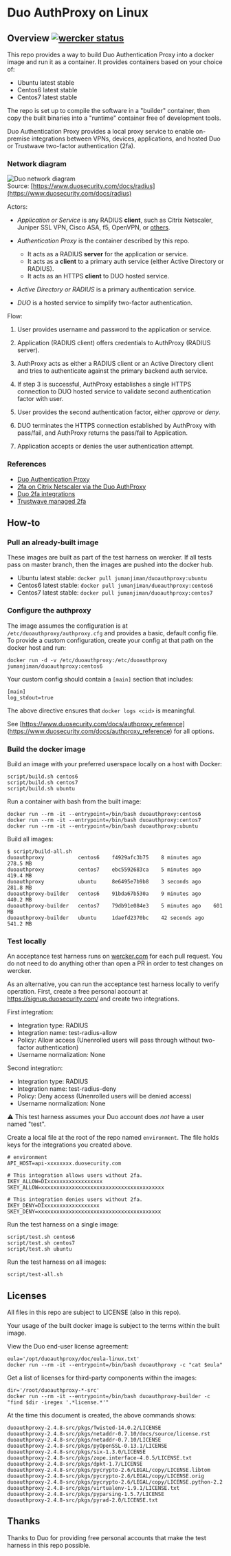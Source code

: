 Duo AuthProxy on Linux
======================

Overview [![wercker status](https://app.wercker.com/status/29aaf67f4cb14dee1e8acdc1360e8f52/s/master "wercker status")](https://app.wercker.com/project/bykey/29aaf67f4cb14dee1e8acdc1360e8f52)
--------

This repo provides a way to build Duo Authentication Proxy into
a docker image and run it as a container.
It provides containers based on your choice of:

* Ubuntu latest stable
* Centos6 latest stable
* Centos7 latest stable

The repo is set up to compile the software in a "builder" container,
then copy the built binaries into a "runtime" container free of development tools.

Duo Authentication Proxy provides a local proxy service to enable
on-premise integrations between VPNs, devices, applications,
and hosted Duo or Trustwave two-factor authentication (2fa).


### Network diagram

![Duo network diagram](https://www.duosecurity.com/static/images/docs/authproxy/radius-network-diagram.png)
<br />Source: [https://www.duosecurity.com/docs/radius](https://www.duosecurity.com/docs/radius)

Actors:

* *Application or Service* is any RADIUS **client**, such as Citrix Netscaler,
  Juniper SSL VPN, Cisco ASA, f5, OpenVPN, or [others](https://www.duosecurity.com/docs).

* *Authentication Proxy* is the container described by this repo.
  - It acts as a RADIUS **server** for the application or service.
  - It acts as a **client** to a primary auth service (either Active Directory or RADIUS).
  - It acts as an HTTPS **client** to DUO hosted service.

* *Active Directory or RADIUS* is a primary authentication service.

* *DUO* is a hosted service to simplify two-factor authentication.

Flow:

1. User provides username and password to the application or service.

2. Application (RADIUS client) offers credentials to AuthProxy (RADIUS server).

3. AuthProxy acts as either a RADIUS client or an Active Directory client
   and tries to authenticate against the primary backend auth service.

4. If step 3 is successful, AuthProxy establishes a single HTTPS connection
   to DUO hosted service to validate second authentication factor with user.

5. User provides the second authentication factor, either *approve* or *deny*.

6. DUO terminates the HTTPS connection established by AuthProxy with pass/fail,
   and AuthProxy returns the pass/fail to Application.

7. Application accepts or denies the user authentication attempt.


### References

* [Duo Authentication Proxy](https://www.duosecurity.com/docs/authproxy_reference)
* [2fa on Citrix Netscaler via the Duo AuthProxy](https://www.duosecurity.com/docs/citrix_netscaler)
* [Duo 2fa integrations](https://www.duosecurity.com/docs)
* [Trustwave managed 2fa](http://www.trustwave.com/Services/Managed-Security/Managed-Two-Factor-Authentication/)


How-to
------

### Pull an already-built image

These images are built as part of the test harness on wercker.
If all tests pass on master branch, then the images are pushed
into the docker hub.

* Ubuntu latest stable: `docker pull jumanjiman/duoauthproxy:ubuntu`
* Centos6 latest stable: `docker pull jumanjiman/duoauthproxy:centos6`
* Centos7 latest stable: `docker pull jumanjiman/duoauthproxy:centos7`


### Configure the authproxy

The image assumes the configuration is at `/etc/duoauthproxy/authproxy.cfg`
and provides a basic, default config file.
To provide a custom configuration, create your config at that path on the
docker host and run:

    docker run -d -v /etc/duoauthproxy:/etc/duoauthproxy jumanjiman/duoauthproxy:centos6

Your custom config should contain a `[main]` section that includes:

    [main]
    log_stdout=true

The above directive ensures that `docker logs <cid>` is meaningful.

See [https://www.duosecurity.com/docs/authproxy_reference]
(https://www.duosecurity.com/docs/authproxy_reference) for all options.


### Build the docker image

Build an image with your preferred userspace locally on a host with Docker:

    script/build.sh centos6
    script/build.sh centos7
    script/build.sh ubuntu

Run a container with bash from the built image:

    docker run --rm -it --entrypoint=/bin/bash duoauthproxy:centos6
    docker run --rm -it --entrypoint=/bin/bash duoauthproxy:centos7
    docker run --rm -it --entrypoint=/bin/bash duoauthproxy:ubuntu

Build all images:

    $ script/build-all.sh
    duoauthproxy           centos6    f4929afc3b75    8 minutes ago    278.5 MB
    duoauthproxy           centos7    ebc5592683ca    5 minutes ago    419.4 MB
    duoauthproxy           ubuntu     8e6495e7b9b8    3 seconds ago    281.8 MB
    duoauthproxy-builder   centos6    91bda67b530a    9 minutes ago    440.2 MB
    duoauthproxy-builder   centos7    79db91e084e3    5 minutes ago    601 MB
    duoauthproxy-builder   ubuntu     1daefd2370bc    42 seconds ago   541.2 MB


### Test locally

An acceptance test harness runs on
[wercker.com](https://app.wercker.com/#applications/54a04a9107fa3ea41500fd01)
for each pull request. You do not need to do anything other than open a PR
in order to test changes on wercker.

As an alternative, you can run the acceptance test harness locally to verify operation.
First, create a free personal account at https://signup.duosecurity.com/
and create two integrations.

First integration:

* Integration type: RADIUS
* Integration name: test-radius-allow
* Policy: Allow access (Unenrolled users will pass through without two-factor authentication)
* Username normalization: None

Second integration:

* Integration type: RADIUS
* Integration name: test-radius-deny
* Policy: Deny access (Unenrolled users will be denied access)
* Username normalization: None

:warning: This test harness assumes your Duo account does *not*
have a user named "test".

Create a local file at the root of the repo named `environment`.
The file holds keys for the integrations you created above.

    # environment
    API_HOST=api-xxxxxxxx.duosecurity.com

    # This integration allows users without 2fa.
    IKEY_ALLOW=DIxxxxxxxxxxxxxxxxxx
    SKEY_ALLOW=xxxxxxxxxxxxxxxxxxxxxxxxxxxxxxxxxxxxxxxx

    # This integration denies users without 2fa.
    IKEY_DENY=DIxxxxxxxxxxxxxxxxxx
    SKEY_DENY=xxxxxxxxxxxxxxxxxxxxxxxxxxxxxxxxxxxxxxxx

Run the test harness on a single image:

    script/test.sh centos6
    script/test.sh centos7
    script/test.sh ubuntu

Run the test harness on all images:

    script/test-all.sh


Licenses
--------

All files in this repo are subject to LICENSE (also in this repo).

Your usage of the built docker image is subject to the terms
within the built image.

View the Duo end-user license agreement:

    eula='/opt/duoauthproxy/doc/eula-linux.txt'
    docker run --rm -it --entrypoint=/bin/bash duoauthproxy -c "cat $eula"

Get a list of licenses for third-party components within the images:

    dir='/root/duoauthproxy-*-src'
    docker run --rm -it --entrypoint=/bin/bash duoauthproxy-builder -c "find $dir -iregex '.*license.*'"

At the time this document is created, the above commands shows:

    duoauthproxy-2.4.8-src/pkgs/Twisted-14.0.2/LICENSE
    duoauthproxy-2.4.8-src/pkgs/netaddr-0.7.10/docs/source/license.rst
    duoauthproxy-2.4.8-src/pkgs/netaddr-0.7.10/LICENSE
    duoauthproxy-2.4.8-src/pkgs/pyOpenSSL-0.13.1/LICENSE
    duoauthproxy-2.4.8-src/pkgs/six-1.3.0/LICENSE
    duoauthproxy-2.4.8-src/pkgs/zope.interface-4.0.5/LICENSE.txt
    duoauthproxy-2.4.8-src/pkgs/dpkt-1.7/LICENSE
    duoauthproxy-2.4.8-src/pkgs/pycrypto-2.6/LEGAL/copy/LICENSE.libtom
    duoauthproxy-2.4.8-src/pkgs/pycrypto-2.6/LEGAL/copy/LICENSE.orig
    duoauthproxy-2.4.8-src/pkgs/pycrypto-2.6/LEGAL/copy/LICENSE.python-2.2
    duoauthproxy-2.4.8-src/pkgs/virtualenv-1.9.1/LICENSE.txt
    duoauthproxy-2.4.8-src/pkgs/pyparsing-1.5.7/LICENSE
    duoauthproxy-2.4.8-src/pkgs/pyrad-2.0/LICENSE.txt


Thanks
------

Thanks to Duo for providing free personal accounts that make
the test harness in this repo possible.
